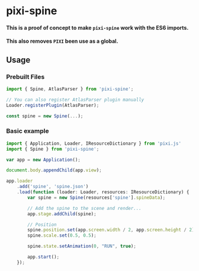 # pixi-spine

#### This is a proof of concept to make `pixi-spine` work with the ES6 imports.
#### This also removes `PIXI` been use as a global.

## Usage

### Prebuilt Files

```js
import { Spine, AtlasParser } from 'pixi-spine';

// You can also register AtlasParser plugin manually
Loader.registerPlugin(AtlasParser);

const spine = new Spine(...);
```

### Basic example

```js
import { Application, Loader, IResourceDictionary } from 'pixi.js'
import { Spine } from 'pixi-spine';

var app = new Application();

document.body.appendChild(app.view);

app.loader
    .add('spine', 'spine.json')
    .load(function (loader: Loader, resources: IResourceDictionary) {
		var spine = new Spine(resources['spine'].spineData);

        // Add the spine to the scene and render...
        app.stage.addChild(spine);

		// Position
		spine.position.set(app.screen.width / 2, app.screen.height / 2);
		spine.scale.set(0.5, 0.5);

		spine.state.setAnimation(0, "RUN", true);

        app.start();
    });
```
